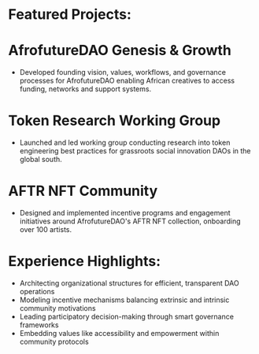 # Featured Projects:

# AfrofutureDAO Genesis & Growth
- Developed founding vision, values, workflows, and governance processes for AfrofutureDAO enabling African creatives to access funding, networks and support systems. 

# Token Research Working Group
- Launched and led working group conducting research into token engineering best practices for grassroots social innovation DAOs in the global south.
        
# AFTR NFT Community
- Designed and implemented incentive programs and engagement initiatives around AfrofutureDAO's AFTR NFT collection, onboarding over 100 artists.

# Experience Highlights:

- Architecting organizational structures for efficient, transparent DAO operations
- Modeling incentive mechanisms balancing extrinsic and intrinsic community motivations
- Leading participatory decision-making through smart governance frameworks
- Embedding values like accessibility and empowerment within community protocols
  
